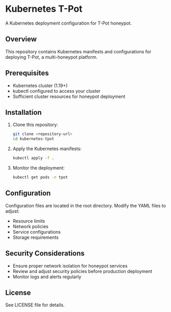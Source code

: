 # Kubernetes T-Pot

A Kubernetes deployment configuration for T-Pot honeypot.

## Overview

This repository contains Kubernetes manifests and configurations for deploying T-Pot, a multi-honeypot platform.

## Prerequisites

- Kubernetes cluster (1.19+)
- kubectl configured to access your cluster
- Sufficient cluster resources for honeypot deployment

## Installation

1. Clone this repository:
   ```bash
   git clone <repository-url>
   cd kubernetes-tpot
   ```

2. Apply the Kubernetes manifests:
   ```bash
   kubectl apply -f .
   ```

3. Monitor the deployment:
   ```bash
   kubectl get pods -n tpot
   ```

## Configuration

Configuration files are located in the root directory. Modify the YAML files to adjust:
- Resource limits
- Network policies
- Service configurations
- Storage requirements

## Security Considerations

- Ensure proper network isolation for honeypot services
- Review and adjust security policies before production deployment
- Monitor logs and alerts regularly

## License

See LICENSE file for details.